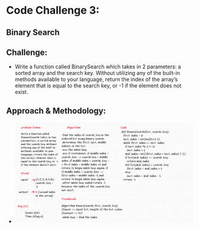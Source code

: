 # Code Challenge 3:

## Binary Search

## Challenge:
* Write a function called BinarySearch which takes in 2 parameters: a sorted array and the search key. Without utilizing any of the built-in methods available to your language, return the index of the array’s element that is equal to the search key, or -1 if the element does not exist.

## Approach & Methodology:
* ![Binary Search](../../images/code-chal-3.png)
